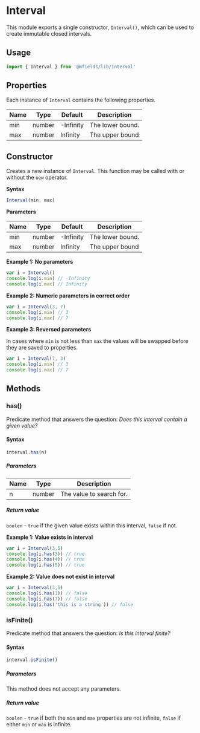 #  Interval

This module exports a single constructor, `Interval()`, which can be used to create immutable closed intervals.

## Usage

```js
import { Interval } from '@mfields/lib/Interval'
```

## Properties
Each instance of `Interval` contains the following properties.

| Name  | Type   | Default   | Description
| ----- | ------ | --------- | -----------
| min   | number | -Infinity | The lower bound.
| max   | number | Infinity  | The upper bound

##  Constructor
Creates a new instance of `Interval`. This function may be called with or without the `new` operator.

__Syntax__
```js
Interval(min, max)
```

__Parameters__

| Name  | Type   | Default   | Description
| ----- | ------ | --------- | -----------
| min   | number | -Infinity | The lower bound.
| max   | number | Infinity  | The upper bound


__Example 1: No parameters__

```js
var i = Interval()
console.log(i.min) // -Infinity
console.log(i.max) // Infinity
```

__Example 2: Numeric parameters in correct order__

```js
var i = Interval(3, 7)
console.log(i.min) // 3
console.log(i.max) // 7
```

__Example 3: Reversed parameters__

In cases where `min` is not less than `max` the values will be swapped before they are saved to properties.

```js
var i = Interval(7, 3)
console.log(i.min) // 3
console.log(i.max) // 7
```
## Methods

### has()

Predicate method that  answers the question: _Does this interval contain a given value?_

#### Syntax
```js
interval.has(n)
```

##### Parameters

| Name  | Type   | Description
| ----- | ------ | -------------------------
| n     | number | The value to search for.

##### Return value

`boolen` - `true` if the given value exists within this interval, `false` if not.

__Example 1: Value exists in interval__

```js
var i = Interval(3,5)
console.log(i.has(3)) // true
console.log(i.has(4)) // true
console.log(i.has(5)) // true
```

__Example 2: Value does not exist in interval__

```js
var i = Interval(3,5)
console.log(i.has(1)) // false
console.log(i.has(7)) // false
console.log(i.has('this is a string')) // false
```

### isFinite()

Predicate method that answers the question: _Is this interval finite?_

#### Syntax
```js
interval.isFinite()
```

##### Parameters

This method does not accept any parameters.

##### Return value

`boolen` - `true` if both the `min` and `max` properties are not infinite, `false` if either `min` or `max` is infinite.
